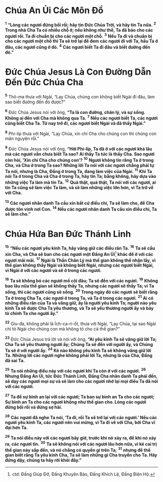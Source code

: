 # Chúa An Ủi Các Môn Ðồ

<sup><b>1</b></sup> **“Lòng các ngươi đừng bối rối; hãy tin Ðức Chúa Trời, và hãy tin Ta nữa.** <sup><b>2</b></sup> **Trong nhà Cha Ta có nhiều chỗ ở; nếu không như thế, Ta đã bảo cho các ngươi rồi. Ta đi chuẩn bị cho các ngươi một chỗ.** <sup><b>3</b></sup> **Nếu Ta đi và chuẩn bị cho các ngươi một chỗ thì Ta sẽ trở lại để đem các ngươi đi với Ta, hầu Ta ở đâu, các ngươi cũng ở đó.** <sup><b>4</b></sup> **Các ngươi biết Ta đi đâu và biết đường đến đó.”**

# Ðức Chúa Jesus Là Con Ðường Dẫn Ðến Ðức Chúa Cha

<sup><b>5</b></sup> Thô-ma thưa với Ngài, “Lạy Chúa, chúng con không biết Ngài đi đâu, làm sao biết đường đến đó được?”

<sup><b>6</b></sup> Ðức Chúa Jesus nói với ông, **“Ta là con đường, chân lý, và sự sống. Không ai đến với Cha mà không qua Ta.** <sup><b>7</b></sup> **Nếu các ngươi biết Ta, các ngươi cũng biết Cha Ta. Từ nay trở đi, các ngươi biết Ngài và đã thấy Ngài.”**

<sup><b>8</b></sup> Phi-líp thưa với Ngài, “Lạy Chúa, xin chỉ Cha cho chúng con thì chúng con mãn nguyện rồi.”

<sup><b>9</b></sup> Ðức Chúa Jesus nói với ông, **“Hỡi Phi-líp, Ta đã ở với các ngươi khá lâu mà các ngươi vẫn chưa biết Ta sao? Ai thấy Ta tức là thấy Cha. Sao ngươi còn hỏi, ‘Xin chỉ Cha cho chúng con’?** <sup><b>10</b></sup> **Ngươi không tin rằng Ta ở trong Cha, và Cha ở trong Ta sao? Những lời Ta nói với các ngươi chẳng phải tự Ta nói, nhưng là Cha, Ðấng ở trong Ta, đang làm việc của Ngài.** <sup><b>11</b></sup> **Khi Ta nói Ta ở trong Cha và Cha ở trong Ta, hãy tin Ta; bằng không, hãy dựa vào những việc Ta làm mà tin Ta.** <sup><b>12</b></sup> **Quả thật, quả thật, Ta nói với các ngươi, ai tin Ta cũng sẽ làm việc Ta làm, và sẽ làm những việc lớn hơn, vì Ta trở về với Cha.**

<sup><b>13</b></sup> **Các ngươi nhân danh Ta cầu xin bất cứ điều chi, Ta sẽ làm cho, để Cha được tôn vinh nơi Con.** <sup><b>14</b></sup> **Nếu các ngươi nhân danh Ta cầu xin điều chi, Ta sẽ làm cho.”**

# Chúa Hứa Ban Ðức Thánh Linh

<sup><b>15</b></sup> **“Nếu các ngươi yêu kính Ta, hãy vâng giữ các điều răn Ta.** <sup><b>16</b></sup> **Ta sẽ cầu xin Cha, và Cha sẽ ban cho các ngươi một Ðấng An Ủi**[^1-24d9c43c-2768-42e1-bad9-b9db80ecc60b] **khác để ở với các ngươi mãi mãi.** <sup><b>17</b></sup> **Ngài là Thần Chân Lý mà thế gian không thể nhận lấy, vì thế gian không thấy Ngài và không biết Ngài, nhưng các ngươi biết Ngài, vì Ngài ở với các ngươi và sẽ ở trong các ngươi.**

<sup><b>18</b></sup> **Ta sẽ không bỏ các ngươi mồ côi đâu; Ta sẽ đến với các ngươi.** <sup><b>19</b></sup> **Không bao lâu nữa thế gian sẽ không thấy Ta, nhưng các ngươi sẽ thấy Ta; vì Ta sống, thì các ngươi cũng sẽ sống.** <sup><b>20</b></sup> **Trong ngày đó các ngươi sẽ biết rằng Ta ở trong Cha Ta, các ngươi ở trong Ta, và Ta ở trong các ngươi.** <sup><b>21</b></sup> **Ai có những điều răn của Ta và vâng giữ, ấy là người yêu kính Ta; người nào yêu kính Ta sẽ được Cha Ta yêu thương, và Ta sẽ yêu thương người ấy và bày tỏ chính Ta cho người ấy.”**

<sup><b>22</b></sup> Giu-đa, không phải là Ích-ca-ri-ốt, thưa với Ngài, “Lạy Chúa, tại sao Ngài chỉ tỏ Ngài cho chúng con mà không tỏ cho cả thế gian?”

<sup><b>23</b></sup> Ðức Chúa Jesus trả lời và nói với ông, **“Ai yêu kính Ta sẽ vâng giữ lời Ta; Cha Ta sẽ yêu thương người ấy; Chúng Ta sẽ đến với người ấy, và Chúng Ta sẽ ở với người ấy.** <sup><b>24</b></sup> **Kẻ nào không yêu kính Ta sẽ không vâng giữ lời Ta. Những lời các ngươi nghe không phải lời Ta, nhưng là của Cha, Ðấng đã sai Ta.**

<sup><b>25</b></sup> **Ta nói những điều này với các ngươi khi Ta còn ở với các ngươi.** <sup><b>26</b></sup> **Nhưng Ðấng An Ủi, tức Ðức Thánh Linh, Ðấng Cha nhân danh Ta phái đến, sẽ dạy các ngươi mọi sự và sẽ làm cho các ngươi nhớ lại mọi điều Ta đã nói với các ngươi.**

<sup><b>27</b></sup> **Ta để sự bình an lại với các ngươi; Ta ban sự bình an Ta cho các ngươi; Sự bình an Ta cho các ngươi không như thế gian cho. Lòng các ngươi đừng bối rối và đừng sợ hãi.**

<sup><b>28</b></sup> **Các ngươi đã nghe Ta nói, ‘Ta đi, rồi Ta sẽ trở lại với các ngươi.’ Nếu các ngươi yêu kính Ta, các ngươi nên vui mừng, vì Ta đi về với Cha, bởi Cha vĩ đại hơn Ta.**

<sup><b>29</b></sup> **Ta nói điều này với các ngươi bây giờ, trước khi nó xảy ra, để khi nó xảy ra, các ngươi tin.** <sup><b>30</b></sup> **Ta sẽ không nói với các ngươi lâu hơn nữa, vì kẻ cai trị thế gian này sắp đến, và nó chẳng có quyền gì trên Ta;** <sup><b>31</b></sup> **nhưng để thế gian biết rằng Ta yêu kính Cha, Ta sẽ làm những gì Cha truyền cho Ta. Hãy đứng dậy, chúng ta hãy rời khỏi đây.”**

[^1-24d9c43c-2768-42e1-bad9-b9db80ecc60b]: ctd: Ðấng Giúp Ðỡ, Ðấng Khuyên Bảo, Ðấng Khích Lệ, Ðấng Biện Hộ.
